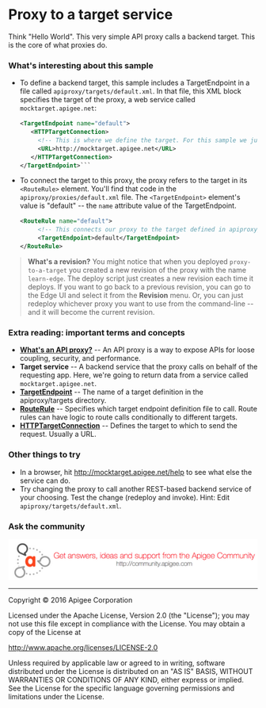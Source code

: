 # Proxy to a target service

Think "Hello World". This very simple API proxy calls a backend target. This is the core of what proxies do.

### What's interesting about this sample

* To define a backend target, this sample includes a TargetEndpoint in a file called `apiproxy/targets/default.xml`. In that file, this XML block specifies the target of the proxy, a web service called `mocktarget.apigee.net`:

   ```xml
   <TargetEndpoint name="default">
      <HTTPTargetConnection>
        <!-- This is where we define the target. For this sample we just use a simple URL. -->
        <URL>http://mocktarget.apigee.net</URL>
      </HTTPTargetConnection>
   </TargetEndpoint>```

* To connect the target to this proxy, the proxy refers to the target in its `<RouteRule>` element. You'll find that code in the `apiproxy/proxies/default.xml` file. The `<TargetEndpoint>` element's value is "default" -- the `name` attribute value of the TargetEndpoint.

   ```xml
   <RouteRule name="default">
        <!-- This connects our proxy to the target defined in apiproxy/targets/default.xml -->
        <TargetEndpoint>default</TargetEndpoint>
   </RouteRule>
   ```
   
> **What's a revision?** You might notice that when you deployed `proxy-to-a-target` you created a new revision of the proxy with the name `learn-edge`. The deploy script just creates a new revision each time it deploys. If you want to go back to a previous revision, you can go to the Edge UI and select it from the **Revision** menu. Or, you can just redeploy whichever proxy you want to use from the command-line -- and it will become the current revision.

### Extra reading: important terms and concepts

* [**What's an API proxy?**](http://docs.apigee.com/api-services/content/understanding-apis-and-api-proxies#whatisanapiproxy) -- An API proxy is a way to expose APIs for loose coupling, security, and performance.
* **Target service** -- A backend service that the proxy calls on behalf of the requesting app. Here, we're going to return data from a service called `mocktarget.apigee.net`. 
* [**TargetEndpoint**](https://docs.apigee.com/api-services/reference/api-proxy-configuration-reference#targetendpoint) -- The name of a target definition in the apiproxy/targets directory. 
* [**RouteRule**](http://docs.apigee.com/api-services/content/understanding-routes#determiningtheurlofthetargetendpoint) -- Specifies which target endpoint definition file to call. Route rules can have logic to route calls conditionally to different targets. 
* [**HTTPTargetConnection**](https://docs.apigee.com/api-services/reference/api-proxy-configuration-reference#targetendpoint-targetendpointconfigurationelements) -- Defines the target to which to send the request. Usually a URL. 

### Other things to try

* In a browser, hit http://mocktarget.apigee.net/help to see what else the service can do. 
* Try changing the proxy to call another REST-based backend service of your choosing. Test the change (redeploy and invoke). Hint: Edit `apiproxy/targets/default.xml`.

### Ask the community

[![alt text](../../images/apigee-community.png "Apigee Community is a great place to ask questions and find answers about developing API proxies. ")](https://community.apigee.com?via=github)

---

Copyright © 2016 Apigee Corporation

Licensed under the Apache License, Version 2.0 (the "License"); you may not use
this file except in compliance with the License. You may obtain a copy
of the License at

http://www.apache.org/licenses/LICENSE-2.0

Unless required by applicable law or agreed to in writing, software
distributed under the License is distributed on an "AS IS" BASIS,
WITHOUT WARRANTIES OR CONDITIONS OF ANY KIND, either express or implied.
See the License for the specific language governing permissions and
limitations under the License.
